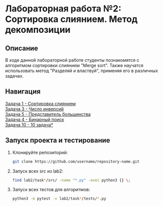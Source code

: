 # Лабораторная работа №2: Сортировка слиянием. Метод декомпозиции

## Описание
В ходе данной лабораторной работе студенты познакомятся с алгоритмом сортировки слиянием "Merge sort".
Также научатся использовать метод "Разделяй и властвуй", применяя его в различных задачах.

## Навигация
[Задача 1 - Сортировка слиянием](task1/README.md)\
[Задача 3 - Число инверсий](task2/README.md)\
[Задача 5 - Представитель большинства](task3/README.md)\
[Задача 4 - Бинарный поиск](task4/README.md)\
[Задача 10 - 10 задача*](task5/README.md)

## Запуск проекта и тестирование
1. Клонируйте репозиторий:
    ```bash
    git clone https://github.com/username/repository-name.git
2. Запуск всех src из lab2:
    ```bash
    find lab2/task*/src/ -name "*.py" -exec python3 {} \;
3. Запуск всех тестов для алгоритмов:
    ```bash
    python3 -m pytest -v lab2/task*/tests/*.py
